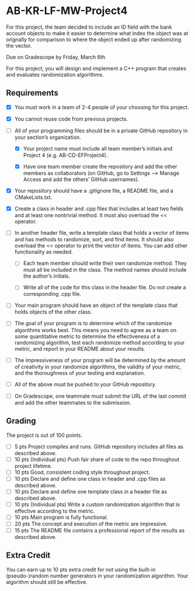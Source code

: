 # AB-KR-LF-MW-Project4

For this project, the team decided to include an ID field with the bank account objects to make it easier to determine what index the object was at orignally for comparison to where the object ended up after randomizing the vector. 





Due on Gradescope by Friday, March 6th

For this project, you will design and implement a C++ program that creates and evaluates
randomization algorithms.

## Requirements
- [x] You must work in a team of 2-4 people of your choosing for this project.

- [x] You cannot reuse code from previous projects.

- [ ] All of your programming files should be in a private GitHub repository in your section’s organization.
   
    - [x] Your project name must include all team member’s initials and Project 4 (e.g. AB-CD-EFProject4).
  
    - [x] Have one team member create the repository and add the other members as collaborators
          (on GitHub, go to Settings —> Manage Access and add the others’ GitHub usernames).

- [x] Your repository should have a .gitignore file, a README file, and a CMakeLists.txt.

- [x] Create a class in header and .cpp files that includes at least two fields and at least one
      nontrivial method. It must also overload the << operator.

- [ ] In another header file, write a template class that holds a vector of items and has methods to
      randomize, sort, and find items. It should also overload the << operator to print the vector of
      items. You can add other functionality as needed.
    
    - [ ] Each team member should write their own randomize method. They must all be included in
      the class. The method names should include the author’s initials.
   
    - [ ] Write all of the code for this class in the header file. Do not create a corresponding .cpp file.

- [ ] Your main program should have an object of the template class that holds objects of the other class.

- [ ] The goal of your program is to determine which of the randomize algorithms works best. This means you 
      need to agree as a team on some quantitative metric to determine the effectiveness of a randomizing 
      algorithm, test each randomize method according to your metric, and report in your README about 
      your results.

- [ ] The impressiveness of your program will be determined by the amount of creativity in your randomize 
      algorithms, the validity of your metric, and the thoroughness of your testing and explanation.

- [ ] All of the above must be pushed to your GitHub repository.

- [ ] On Gradescope, one teammate must submit the URL of the last commit and add the other teammates to 
      the submission.
     
## Grading
The project is out of 100 points.

- [ ] 5 pts Project compiles and runs. GitHub repository includes all files as described above.
- [ ] 10 pts (Individual pts) Push fair share of code to the repo throughout project lifetime.
- [ ] 10 pts Good, consistent coding style throughout project.
- [ ] 10 pts Declare and define one class in header and .cpp files as described above.
- [ ] 10 pts Declare and define one template class in a header file as described above.
- [ ] 10 pts (Individual pts) Write a custom randomization algorithm that is effective according to the metric.
- [ ] 10 pts Main program is fully functional.
- [ ] 20 pts The concept and execution of the metric are impressive.
- [ ] 15 pts The README file contains a professional report of the results as described above.

## Extra Credit
You can earn up to 10 pts extra credit for not using the built-in (pseudo-)random number generators in your 
randomization algorithm. Your algorithm should still be effective.
